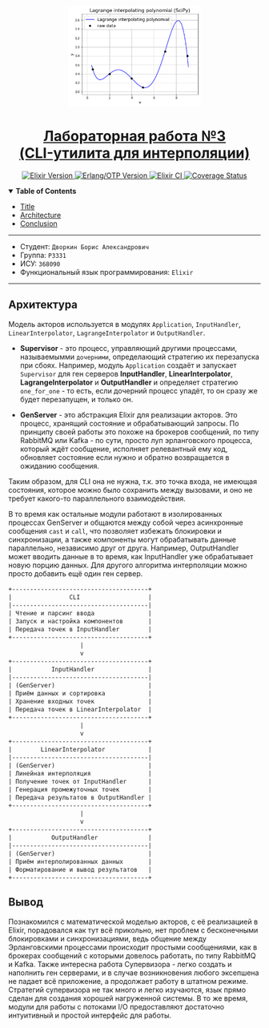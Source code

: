 <p align="center">
  <a href="https://github.com/Imtjl/fp-interpolation-cli">
    <picture>
      <img src="resources/logo.png" height="200">
    </picture>
<h1 align="center">
  Лабораторная работа №3<br>
  (CLI-утилита для интерполяции)
</h1>

  </a>
</p>

<p align="center">  
 <a aria-label="Elixir Version" href="https://elixir-lang.org/">
  <img alt="Elixir Version" src="https://img.shields.io/badge/Elixir-1.15.7-purple?style=for-the-badge&labelColor=000000&logo=elixir&logoColor=white">
</a>
<a aria-label="Erlang/OTP Version" href="https://www.erlang.org/">
  <img alt="Erlang/OTP Version" src="https://img.shields.io/badge/Erlang%2FOTP-26.0-red?style=for-the-badge&labelColor=000000&logo=rocket&logoColor=white">
</a>
<a aria-label="Elixir CI" href="https://github.com/Imtjl/fp-interpolation-cli/actions">
  <img alt="Elixir CI" src="https://img.shields.io/github/actions/workflow/status/Imtjl/fp-interpolation-cli/ci.yml?branch=main&style=for-the-badge&logo=github-actions&labelColor=000000&color=teal">
</a>
  <a aria-label="Coverage Status" href="https://coveralls.io/github/Imtjl/fp-interpolation-cli?branch=main">
    <img alt="Coverage Status" src="https://img.shields.io/coveralls/github/Imtjl/fp-interpolation-cli/main?style=for-the-badge&labelColor=000000&logo=coveralls&color=green">
  </a>
</p>
  
<details open>
   <summary><b>Table of Contents</b></summary>

- [Title](#title)
- [Architecture](#arch)
- [Conclusion](#end)

</details>

---

<a id="title"></a>

- Студент: `Дворкин Борис Александрович`
- Группа: `P3331`
- ИСУ: `368090`
- Функциональный язык программирования: `Elixir`

---

<a id="arch"></a>

## Архитектура

Модель акторов используется в модулях `Application`, `InputHandler`,
`LinearInterpolator`, `LagrangeInterpolator` и `OutputHandler`.

- **Supervisor** - это процесс, управляющий другими процессами, называемымми
  `дочерними`, определающий стратегию их перезапуска при сбоях. Например, модуль
  `Application` создаёт и запускает `Supervisor` для ген серверов
  **InputHandler**, **LinearInterpolator**, **LagrangeInterpolator** и
  **OutputHandler** и определяет стратегию `one_for_one` - то есть, если
  дочерний процесс упадёт, то он сразу же будет перезапущен, и только он.

- **GenServer** - это абстракция Elixir для реализации акторов. Это процесс,
  хранящий состояние и обрабатывающий запросы. По принципу своей работы это
  похоже на брокеров сообщений, по типу RabbitMQ или Kafka - по сути, просто луп
  эрланговского процесса, который ждёт сообщение, исполняет релевантный ему код,
  обновляет состояние если нужно и обратно возвращается в ожиданию сообщения.

Таким образом, для CLI она не нужна, т.к. это точка входа, не имеющая состояния,
которое можно было сохранить между вызовами, и оно не требует какого-то
параллельного взаимодействия.

В то время как остальные модули работают в изолированных процессах GenServer и
общаются между собой через асинхронные сообщения `cast` и `call`, что позволяет
избежать блокировки и синхронизации, а также компоненты могут обрабатывать
данные параллельно, независимо друг от друга. Например, OutputHandler может
вводить данные в то время, как InputHandler уже обрабатывает новую порцию
данных. Для другого алгоритма интерполяции можно просто добавить ещё один ген
сервер.

```
+--------------------------------------+
|                CLI                   |
|--------------------------------------|
| Чтение и парсинг ввода               |
| Запуск и настройка компонентов       |
| Передача точек в InputHandler        |
+--------------------------------------+
                    |
                    v
+--------------------------------------+
|           InputHandler               |
|--------------------------------------|
| (GenServer)                          |
| Приём данных и сортировка            |
| Хранение входных точек               |
| Передача точек в LinearInterpolator  |
+--------------------------------------+
                    |
                    v
+--------------------------------------+
|        LinearInterpolator            |
|--------------------------------------|
| (GenServer)                          |
| Линейная интерполяция                |
| Получение точек от InputHandler      |
| Генерация промежуточных точек        |
| Передача результатов в OutputHandler |
+--------------------------------------+
                    |
                    v
+--------------------------------------+
|           OutputHandler              |
|--------------------------------------|
| (GenServer)                          |
| Приём интерполированных данных       |
| Форматирование и вывод результатов   |
+--------------------------------------+
```

<a id="end"></a>

## Вывод

Познакомился с математической моделью акторов, с её реализацией в Elixir,
порадовался как тут всё прикольно, нет проблем с бесконечными блокировками и
синхронизациями, ведь общение между Эрланговскими процессами происходит простыми
сообщениями, как в брокерах сообщений с которыми довелось работать, по типу
RabbitMQ и Kafka. Также интересна работа Супервизора - легко создать и наполнить
ген серверами, и в случае возникновения любого эксепшена не падает всё
приложение, а продолжает работу в штатном режиме. Стратегий супервизора не так
много и легко изучаются, язык прямо сделан для создания хорошей нагруженной
системы. В то же время, модули для работы с потоками I/O предоставляют
достаточно интуитивный и простой интерфейс для работы.

